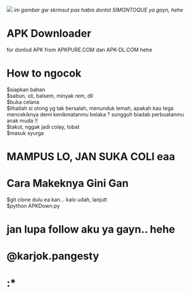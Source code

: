 <img src='https://github.com/karjok/APKDOWN/blob/master/IMG_20181223_153050.jpg'/>
<i>ini gambar gw skrinsut pas habis donlot  SIMONTOQUE ya gayn, hehe</i><br>

      

# APK Downloader
for donlod APK from APKPURE.COM dan APK-DL.COM hehe
# How to ngocok
$siapkan bahan<br>
$sabun, oli, balsem, minyak rem, dll<br>
$buka celana<br>
$lihatlah si otong yg tak bersalah, menunduk lemah, apakah kau tega mencekiknya demi kenikmatanmu belaka ? sungguh biadab perbuatanmu anak muda !!<br>
$takut, nggak jadi colay, tobat<br>
$masuk syurga
# MAMPUS LO, JAN SUKA COLI eaa
# Cara Makeknya Gini Gan
$git clone dulu ea kan... kalo udah, lanjutt<br>
$python APKDown.py
# jan lupa follow aku ya gayn.. hehe
# @karjok.pangesty
# :*
